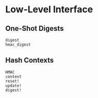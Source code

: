 # Low-Level Interface

## One-Shot Digests

```@docs
digest
hmac_digest
```

## Hash Contexts

```@docs
HMAC
context
reset!
update!
digest!
```
